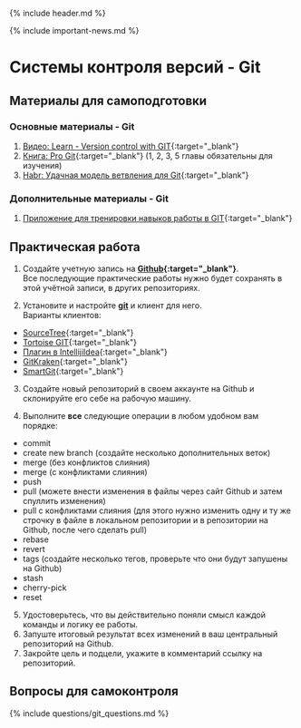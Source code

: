 {% include header.md %}

{% include important-news.md %}

Системы контроля версий - Git
=====

Материалы для самоподготовки
---------------------
### Основные материалы - Git
1. [Видео: Learn - Version control with GIT](https://learn.by/courses/course-v1:EPAM+VCG+ext1/about){:target="_blank"}
1. [Книга: Pro Git](https://git-scm.com/book/ru/v2){:target="_blank"} (1, 2, 3, 5 главы обязательны для изучения)
1. [Habr: Удачная модель ветвления для Git](https://habr.com/ru/post/106912/){:target="_blank"}

### Дополнительные материалы - Git
1. [Приложение для тренировки навыков работы в GIT](https://learngitbranching.js.org/){:target="_blank"}

Практическая работа
---------------------
1. Создайте учетную запись на **[Github](https://github.com/){:target="_blank"}**.  
Все последующие практические работы нужно будет сохранять в этой учётной записи, в других репозиториях.

2. Установите и настройте **[git](https://git-scm.com/downloads)** и клиент для него.  
Варианты клиентов:
* [SourceTree](https://www.sourcetreeapp.com/){:target="_blank"}
* [Tortoise GIT](https://tortoisegit.org/){:target="_blank"}
* [Плагин в IntellijiIdea](https://plugins.jetbrains.com/plugin/3033-git-integration){:target="_blank"}
* [GitKraken](https://www.gitkraken.com/){:target="_blank"}
* [SmartGit](http://www.syntevo.com/smartgit/){:target="_blank"}

3. Создайте новый репозиторий в своем аккаунте на Github и склонируйте его себе на рабочую машину.

4. Выполните **все** следующие операции в любом удобном вам порядке:
* commit
* create new branch (создайте несколько дополнительных веток)
* merge (без конфликтов слияния)
* merge (с конфликтами слияния)
* push
* pull (можете внести изменения в файлы через сайт Github и затем спуллить изменения)
* pull с конфликтами слияния (для этого нужно изменить одну и ту же строчку в файле в локальном репозитории и в репозитории на Github, после чего сделать pull)
* rebase
* revert
* tags (создайте несколько тегов, проверьте что они будут запушены на Github)
* stash 
* cherry-pick
* reset

5. Удостоверьтесь, что вы действительно поняли смысл каждой команды и логику ее работы.
5. Запуште итоговый результат всех изменений в ваш центральный репозиторий на Github.  
6. Закройте цель и подцели, укажите в комментарий ссылку на репозиторий.

Вопросы для самоконтроля
---------------------
{% include questions/git_questions.md %}